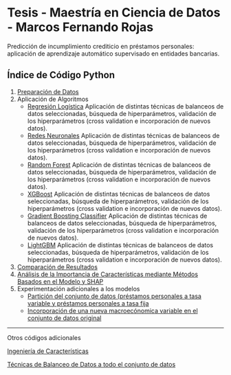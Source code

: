 # Tesis - Maestría en Ciencia de Datos - Marcos Fernando Rojas

Predicción de incumplimiento crediticio en préstamos personales: aplicación de aprendizaje automático supervisado en entidades bancarias.


## Índice de Código Python

1. [Preparación de Datos](./1.%20Tesis%20Maestría%20de%20Ciencia%20de%20Datos%20-%20Preparación%20de%20los%20datos.ipynb)
2. Aplicación de Algoritmos
   - [Regresión Logística](./2.1.%20Tesis%20Maestría%20de%20Ciencia%20de%20Datos%20-%20Regresión%20Logística.ipynb) Aplicación de distintas técnicas de balanceos de datos seleccionadas, búsqueda de hiperparámetros, validación de los hiperparámetros (cross validation e incorporación de nuevos datos).
   - [Redes Neuronales](./7.%20TESIS%20DE%20INVESTIGACION%20-%20REDES%20NEURONALES.ipynb) Aplicación de distintas técnicas de balanceos de datos seleccionadas, búsqueda de hiperparámetros, validación de los hiperparámetros (cross validation e incorporación de nuevos datos).
   - [Random Forest](./5.%20TESIS%20DE%20INVESTIGACION%20-%20ARBOLES%20DE%20DECISION.ipynb) Aplicación de distintas técnicas de balanceos de datos seleccionadas, búsqueda de hiperparámetros, validación de los hiperparámetros (cross validation e incorporación de nuevos datos).
   - [XGBoost](./8.%20TESIS%20DE%20INVESTIGACION%20-%20XGBOOST.ipynb) Aplicación de distintas técnicas de balanceos de datos seleccionadas, búsqueda de hiperparámetros, validación de los hiperparámetros (cross validation e incorporación de nuevos datos).
   - [Gradient Boosting Classifier](./6.%20TESIS%20DE%20INVESTIGACION%20-%20RANDOM%20FOREST.ipynb) Aplicación de distintas técnicas de balanceos de datos seleccionadas, búsqueda de hiperparámetros, validación de los hiperparámetros (cross validation e incorporación de nuevos datos).
   - [LightGBM](./6.%20TESIS%20DE%20INVESTIGACION%20-%20RANDOM%20FOREST.ipynb) Aplicación de distintas técnicas de balanceos de datos seleccionadas, búsqueda de hiperparámetros, validación de los hiperparámetros (cross validation e incorporación de nuevos datos).
4. [Comparación de Resultados](./3.%20Tesis%20Maestría%20de%20Ciencia%20de%20Datos%20-%20Comparación%20de%20Resultados.ipynb)
5. [Análisis de la Importancia de Características mediante Métodos Basados en el Modelo y SHAP](./9.%20TESIS%20DE%20INVESTIGACION%20-%20PREPARACIÓN%20DE%20DATOS%20(NUEVOS%20DATOS).ipynb)
6. Experimentación adicionales a los modelos
   - [Partición del conjunto de datos (préstamos personales a tasa variable y préstamos personales a tasa fija](./2.1.%20Tesis%20Maestría%20de%20Ciencia%20de%20Datos%20-%20Regresión%20Logística.ipynb)
   - [Incorporación de una nueva macroecónomica variable en el conjunto de datos original](./7.%20TESIS%20DE%20INVESTIGACION%20-%20REDES%20NEURONALES.ipynb)

                                                                                                                                                                                                                                                                                                 
---

Otros códigos adicionales 

[Ingeniería de Características](./2.%20TESIS%20DE%20INVESTIGACION%20-%20INGENIERIA%20DE%20CARACTERISTICAS.ipynb)

[Técnicas de Balanceo de Datos a todo el conjunto de datos](./3.%20TESIS%20DE%20INVESTIGACION%20-%20TECNICAS%20DE%20BALANCEO%20DE%20DATOS.ipynb)
